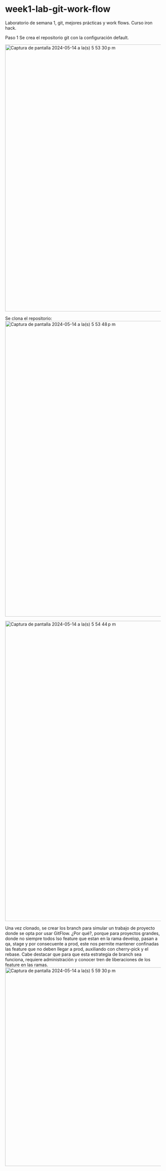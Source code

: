 # week1-lab-git-work-flow
Laboratorio de semana 1, git, mejores prácticas y work flows. Curso iron hack.

Paso 1
Se crea el repositorio git con la configuración default.

<img width="865" alt="Captura de pantalla 2024-05-14 a la(s) 5 53 30 p m" src="https://github.com/ventura-gorostieta/week1-lab-git-work-flow/assets/97199485/1b2430e1-4036-4dbf-8023-fc6b7491880b">

Se clona el repositorio:
<img width="958" alt="Captura de pantalla 2024-05-14 a la(s) 5 53 48 p m" src="https://github.com/ventura-gorostieta/week1-lab-git-work-flow/assets/97199485/0fd17fbf-d77b-40ae-8b8b-7625288afdf3">

<img width="973" alt="Captura de pantalla 2024-05-14 a la(s) 5 54 44 p m" src="https://github.com/ventura-gorostieta/week1-lab-git-work-flow/assets/97199485/d47b32c7-8a1a-4833-a19c-40ec6e86bd70">

Una vez clonado, se crear los branch para simular un trabajo de proyecto donde se opta por usar GitFlow. ¿Por qué?, porque para proyectos grandes, donde no siempre todos lso feature que estan en la rama develop, pasan a qa, stage y por consecuente a prod, este nos permite mantener confinadas las feature que no deben llegar a prod, auxiliando con cherry-pick y el rebase.
Cabe destacar que para que esta estrategia de branch sea funciona, requiere administración y conocer tren de liberaciones de los feature en las ramas.
<img width="644" alt="Captura de pantalla 2024-05-14 a la(s) 5 59 30 p m" src="https://github.com/ventura-gorostieta/week1-lab-git-work-flow/assets/97199485/47df09b2-b5ea-4085-a0a6-88e3f8101fc5">

